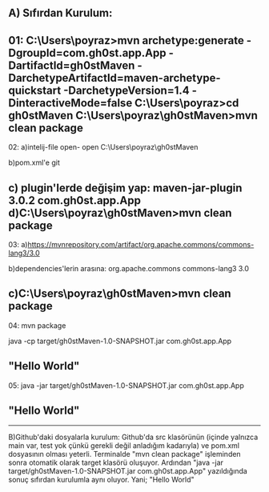 A) Sıfırdan Kurulum:
---------------------------------------------------------------------
01:
C:\Users\poyraz>mvn archetype:generate -DgroupId=com.gh0st.app.App -DartifactId=gh0stMaven -DarchetypeArtifactId=maven-archetype-quickstart -DarchetypeVersion=1.4 -DinteractiveMode=false
C:\Users\poyraz>cd gh0stMaven
C:\Users\poyraz\gh0stMaven>mvn clean package
---------------------------------------------------------------------
02:
a)intelij-file open- open C:\Users\poyraz\gh0stMaven

b)pom.xml'e git

c)
plugin'lerde değişim yap:
        <plugin>
          <artifactId>maven-jar-plugin</artifactId>
          <version>3.0.2</version>
          <configuration>
            <archive>
              <manifest>
                <mainClass>com.gh0st.app.App</mainClass>
              </manifest>
            </archive>
          </configuration>
        </plugin>
d)C:\Users\poyraz\gh0stMaven>mvn clean package
---------------------------------------------------------------------
03:
a)https://mvnrepository.com/artifact/org.apache.commons/commons-lang3/3.0

b)dependencies'lerin arasına:
<dependency>
    <groupId>org.apache.commons</groupId>
    <artifactId>commons-lang3</artifactId>
    <version>3.0</version>
</dependency>

c)C:\Users\poyraz\gh0stMaven>mvn clean package
---------------------------------------------------------------------
04:
mvn package

java -cp target/gh0stMaven-1.0-SNAPSHOT.jar com.gh0st.app.App

"Hello World"
---------------------------------------------------------------------
05:
java -jar target/gh0stMaven-1.0-SNAPSHOT.jar com.gh0st.app.App

"Hello World"
---------------------------------------------------------------------
---------------------------------------------------------------------

B)Github'daki dosyalarla kurulum:
Github'da src klasörünün (içinde yalnızca main var, test yok çünkü gerekli değil anladığım kadarıyla) ve pom.xml dosyasının olması yeterli.
Terminalde "mvn clean package" işleminden sonra otomatik olarak target klasörü oluşuyor.
Ardından "java -jar target/gh0stMaven-1.0-SNAPSHOT.jar com.gh0st.app.App" yazıldığında sonuç sıfırdan kurulumla aynı oluyor. Yani;
"Hello World"